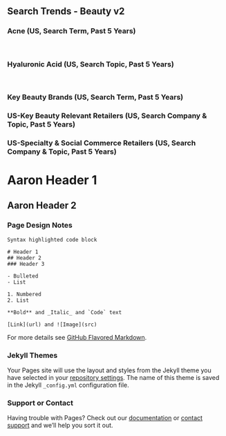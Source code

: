 ## Search Trends - Beauty v2
### Acne (US, Search Term, Past 5 Years)
<script type="text/javascript" src="https://ssl.gstatic.com/trends_nrtr/1754_RC01/embed_loader.js"></script> <script type="text/javascript"> trends.embed.renderExploreWidget("TIMESERIES", {"comparisonItem":[{"keyword":"Acne","geo":"US","time":"today 5-y"}],"category":0,"property":""}, {"exploreQuery":"date=today%205-y&geo=US&q=Acne","guestPath":"https://trends.google.com:443/trends/embed/"}); </script> 
&nbsp;&nbsp;&nbsp;&nbsp;
### Hyaluronic Acid (US, Search Topic, Past 5 Years)
<script type="text/javascript" src="https://ssl.gstatic.com/trends_nrtr/1754_RC01/embed_loader.js"></script> <script type="text/javascript"> trends.embed.renderExploreWidget("TIMESERIES", {"comparisonItem":[{"keyword":"/m/04ldlf","geo":"US","time":"today 5-y"}],"category":0,"property":""}, {"exploreQuery":"date=today%205-y&geo=US&q=%2Fm%2F04ldlf","guestPath":"https://trends.google.com:443/trends/embed/"}); </script> 
&nbsp;
### Key Beauty Brands (US, Search Term, Past 5 Years)
<script type="text/javascript" src="https://ssl.gstatic.com/trends_nrtr/1754_RC01/embed_loader.js"></script> <script type="text/javascript"> trends.embed.renderExploreWidget("TIMESERIES", {"comparisonItem":[{"keyword":"Neutrogena","geo":"US","time":"today 5-y"},{"keyword":"Olay","geo":"US","time":"today 5-y"},{"keyword":"Cetaphil","geo":"US","time":"today 5-y"},{"keyword":"Cerave","geo":"US","time":"today 5-y"},{"keyword":"Aveeno","geo":"US","time":"today 5-y"}],"category":0,"property":""}, {"exploreQuery":"date=today%205-y&geo=US&q=Neutrogena,Olay,Cetaphil,Cerave,Aveeno","guestPath":"https://trends.google.com:443/trends/embed/"}); </script> 

### US-Key Beauty Relevant Retailers (US, Search Company & Topic, Past 5 Years)
<script type="text/javascript" src="https://ssl.gstatic.com/trends_nrtr/1754_RC01/embed_loader.js"></script> <script type="text/javascript"> trends.embed.renderExploreWidget("TIMESERIES", {"comparisonItem":[{"keyword":"/m/0841v","geo":"US","time":"today 5-y"},{"keyword":"/m/01b39j","geo":"US","time":"today 5-y"},{"keyword":"/m/02rx13","geo":"US","time":"today 5-y"},{"keyword":"/m/03p3r21","geo":"US","time":"today 5-y"},{"keyword":"/m/05nn45","geo":"US","time":"today 5-y"}],"category":0,"property":""}, {"exploreQuery":"date=today%205-y&geo=US&q=%2Fm%2F0841v,%2Fm%2F01b39j,%2Fm%2F02rx13,%2Fm%2F03p3r21,%2Fm%2F05nn45","guestPath":"https://trends.google.com:443/trends/embed/"}); </script> 
### US-Specialty & Social Commerce Retailers (US, Search Company & Topic, Past 5 Years)
<script type="text/javascript" src="https://ssl.gstatic.com/trends_nrtr/1754_RC01/embed_loader.js"></script> <script type="text/javascript"> trends.embed.renderExploreWidget("TIMESERIES", {"comparisonItem":[{"keyword":"/m/05nn45","geo":"US","time":"today 5-y"},{"keyword":"/m/03p3r21","geo":"US","time":"today 5-y"},{"keyword":"/g/11b6sf6dxk","geo":"US","time":"today 5-y"},{"keyword":"/m/05d8vj","geo":"US","time":"today 5-y"},{"keyword":"/g/11c2nhntly","geo":"US","time":"today 5-y"}],"category":0,"property":""}, {"exploreQuery":"date=today%205-y&geo=US&q=%2Fm%2F05nn45,%2Fm%2F03p3r21,%2Fg%2F11b6sf6dxk,%2Fm%2F05d8vj,%2Fg%2F11c2nhntly","guestPath":"https://trends.google.com:443/trends/embed/"}); </script> 


# Aaron Header 1
## Aaron Header 2
### Page Design Notes

```Page Design Notes
Syntax highlighted code block

# Header 1
## Header 2
### Header 3

- Bulleted
- List

1. Numbered
2. List

**Bold** and _Italic_ and `Code` text

[Link](url) and ![Image](src)
```

For more details see [GitHub Flavored Markdown](https://guides.github.com/features/mastering-markdown/).

### Jekyll Themes

Your Pages site will use the layout and styles from the Jekyll theme you have selected in your [repository settings](https://github.com/aaronschenck/Beauty-Insights/settings). The name of this theme is saved in the Jekyll `_config.yml` configuration file.

### Support or Contact

Having trouble with Pages? Check out our [documentation](https://help.github.com/categories/github-pages-basics/) or [contact support](https://github.com/contact) and we’ll help you sort it out.
